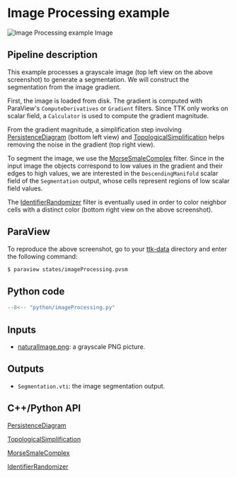 # Image Processing example

![Image Processing example
Image](https://topology-tool-kit.github.io/img/gallery/imageProcessing.jpg)


## Pipeline description

This example processes a grayscale image (top left view on the
above screenshot) to generate a segmentation. We will construct the
segmentation from the image gradient.

First, the image is loaded from disk. The gradient is computed with
ParaView's `ComputeDerivatives` or `Gradient` filters. Since TTK only
works on scalar field, a `Calculator` is used to compute the gradient
magnitude.

From the gradient magnitude, a simplification step involving
[PersistenceDiagram](https://topology-tool-kit.github.io/doc/html/classttkPersistenceDiagram.html)
(bottom left view) and
[TopologicalSimplification](https://topology-tool-kit.github.io/doc/html/classttkTopologicalSimplification.html)
helps removing the noise in the gradient (top right view).

To segment the image, we use the
[MorseSmaleComplex](https://topology-tool-kit.github.io/doc/html/classttkMorseSmaleComplex.html)
filter. Since in the input image the objects correspond to low values
in the gradient and their edges to high values, we are interested in
the `DescendingManifold` scalar field of the `Segmentation` output, whose
cells represent regions of low scalar field values.

The
[IdentifierRandomizer](https://topology-tool-kit.github.io/doc/html/classttkIdentifierRandomizer.html)
filter is eventually used in order to color neighbor cells with a
distinct color (bottom right view on the above screenshot).

## ParaView

To reproduce the above screenshot, go to your
[ttk-data](https://github.com/topology-tool-kit/ttk-data) directory
and enter the following command:

``` bash
$ paraview states/imageProcessing.pvsm
```

## Python code

``` python  linenums="1"
--8<-- "python/imageProcessing.py"
```

## Inputs
- [naturalImage.png](https://github.com/topology-tool-kit/ttk-data/raw/dev/naturalImage.png):
  a grayscale PNG picture.

## Outputs
- `Segmentation.vti`: the image segmentation output.


## C++/Python API

[PersistenceDiagram](https://topology-tool-kit.github.io/doc/html/classttkPersistenceDiagram.html)

[TopologicalSimplification](https://topology-tool-kit.github.io/doc/html/classttkTopologicalSimplification.html)

[MorseSmaleComplex](https://topology-tool-kit.github.io/doc/html/classttkMorseSmaleComplex.html)

[IdentifierRandomizer](https://topology-tool-kit.github.io/doc/html/classttkIdentifierRandomizer.html)
